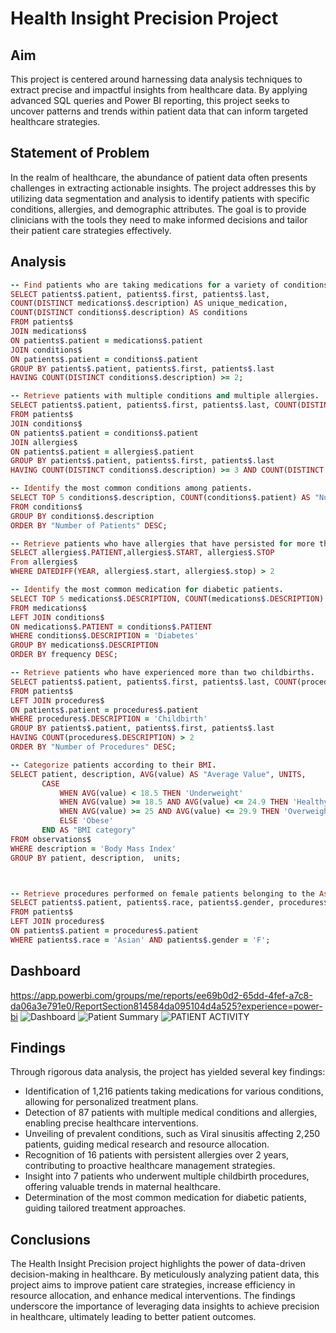 # Health Insight Precision Project

## Aim
This project is centered around harnessing data analysis techniques to extract precise and impactful insights from healthcare data.
By applying advanced SQL queries and Power BI reporting, this project seeks to uncover patterns and trends within patient data that can inform targeted healthcare strategies.

## Statement of Problem
In the realm of healthcare, the abundance of patient data often presents challenges in extracting actionable insights. 
The project addresses this by utilizing data segmentation and analysis to identify patients with specific conditions, allergies, and demographic attributes. 
The goal is to provide clinicians with the tools they need to make informed decisions and tailor their patient care strategies effectively.

## Analysis
```ruby 
-- Find patients who are taking medications for a variety of conditions.
SELECT patients$.patient, patients$.first, patients$.last, 
COUNT(DISTINCT medications$.description) AS unique_medication,
COUNT(DISTINCT conditions$.description) AS conditions
FROM patients$
JOIN medications$ 
ON patients$.patient = medications$.patient
JOIN conditions$ 
ON patients$.patient = conditions$.patient
GROUP BY patients$.patient, patients$.first, patients$.last
HAVING COUNT(DISTINCT conditions$.description) >= 2;

-- Retrieve patients with multiple conditions and multiple allergies.
SELECT patients$.patient, patients$.first, patients$.last, COUNT(DISTINCT conditions$.description) AS condition, COUNT(DISTINCT allergies$.description) AS Allergies
FROM patients$
JOIN conditions$ 
ON patients$.patient = conditions$.patient
JOIN allergies$ 
ON patients$.patient = allergies$.patient
GROUP BY patients$.patient, patients$.first, patients$.last
HAVING COUNT(DISTINCT conditions$.description) >= 3 AND COUNT(DISTINCT allergies$.description) >= 2;

-- Identify the most common conditions among patients.
SELECT TOP 5 conditions$.description, COUNT(conditions$.patient) AS "Number of Patients"
FROM conditions$
GROUP BY conditions$.description
ORDER BY "Number of Patients" DESC;

-- Retrieve patients who have allergies that have persisted for more than 2 years.
SELECT allergies$.PATIENT,allergies$.START, allergies$.STOP
From allergies$
WHERE DATEDIFF(YEAR, allergies$.start, allergies$.stop) > 2

-- Identify the most common medication for diabetic patients.
SELECT TOP 5 medications$.DESCRIPTION, COUNT(medications$.DESCRIPTION) AS frequency 
FROM medications$
LEFT JOIN conditions$ 
ON medications$.PATIENT = conditions$.PATIENT
WHERE conditions$.DESCRIPTION = 'Diabetes'
GROUP BY medications$.DESCRIPTION 
ORDER BY frequency DESC;

-- Retrieve patients who have experienced more than two childbirths.
SELECT patients$.patient, patients$.first, patients$.last, COUNT(procedures$.DESCRIPTION) AS "Number of Procedures"
FROM patients$
LEFT JOIN procedures$  
ON patients$.patient = procedures$.patient
WHERE procedures$.DESCRIPTION = 'Childbirth'
GROUP BY patients$.patient, patients$.first, patients$.last
HAVING COUNT(procedures$.DESCRIPTION) > 2
ORDER BY "Number of Procedures" DESC;

-- Categorize patients according to their BMI. 
SELECT patient, description, AVG(value) AS "Average Value", UNITS,
       CASE
           WHEN AVG(value) < 18.5 THEN 'Underweight'
           WHEN AVG(value) >= 18.5 AND AVG(value) <= 24.9 THEN 'Healthy'
           WHEN AVG(value) >= 25 AND AVG(value) <= 29.9 THEN 'Overweight'
           ELSE 'Obese'
       END AS "BMI category"
FROM observations$
WHERE description = 'Body Mass Index'
GROUP BY patient, description,  units;



-- Retrieve procedures performed on female patients belonging to the Asian race.
SELECT patients$.patient, patients$.race, patients$.gender, procedures$.description AS "procedure"
FROM patients$
LEFT JOIN procedures$ 
ON patients$.patient = procedures$.patient
WHERE patients$.race = 'Asian' AND patients$.gender = 'F';
```
## Dashboard
https://app.powerbi.com/groups/me/reports/ee69b0d2-65dd-4fef-a7c8-da06a3e791e0/ReportSection814584da095104d4a525?experience=power-bi
![Dashboard](https://github.com/Gracekadiri/Health-Insight/assets/106782819/730abefc-e4e8-4d57-829a-8f481721847c)
![Patient Summary](https://github.com/Gracekadiri/Health-Insight/assets/106782819/740e7caf-d073-4458-927d-dc55fd6d6a6a)
![PATIENT ACTIVITY](https://github.com/Gracekadiri/Health-Insight/assets/106782819/ff9f6408-6266-4b1c-ae9c-424f506547d1)


## Findings
Through rigorous data analysis, the project has yielded several key findings:
- Identification of 1,216 patients taking medications for various conditions, allowing for personalized treatment plans.
- Detection of 87 patients with multiple medical conditions and allergies, enabling precise healthcare interventions.
- Unveiling of prevalent conditions, such as Viral sinusitis affecting 2,250 patients, guiding medical research and resource allocation.
- Recognition of 16 patients with persistent allergies over 2 years, contributing to proactive healthcare management strategies.
- Insight into 7 patients who underwent multiple childbirth procedures, offering valuable trends in maternal healthcare.
- Determination of the most common medication for diabetic patients, guiding tailored treatment approaches.


## Conclusions
The Health Insight Precision project highlights the power of data-driven decision-making in healthcare. By meticulously analyzing patient data, this project aims to improve patient care strategies, increase efficiency in resource allocation, and enhance medical interventions. The findings underscore the importance of leveraging data insights to achieve precision in healthcare, ultimately leading to better patient outcomes.
